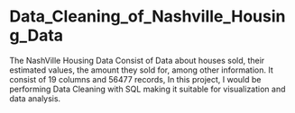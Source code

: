 # Data_Cleaning_of_Nashville_Housing_Data
The NashVille Housing Data Consist of Data about houses sold, their estimated values, the amount they sold for, among other information. It consist of 19 columns and 56477 records, In this project, I would be performing Data Cleaning with SQL making it suitable for visualization and data analysis.

